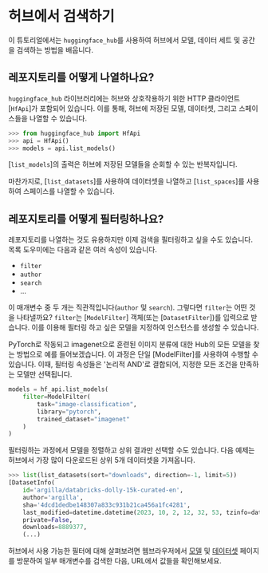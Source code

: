 <!--⚠️ Note that this file is in Markdown but contain specific syntax for our doc-builder (similar to MDX) that may not be
rendered properly in your Markdown viewer.
-->

# 허브에서 검색하기

이 튜토리얼에서는 `huggingface_hub`를 사용하여 허브에서 모델, 데이터 세트 및 공간을 검색하는 방법을 배웁니다.

## 레포지토리를 어떻게 나열하나요?

`huggingface_hub` 라이브러리에는 허브와 상호작용하기 위한 HTTP 클라이언트[`HfApi`]가 포함되어 있습니다.
이를 통해, 허브에 저장된 모델, 데이터셋, 그리고 스페이스들을 나열할 수 있습니다.

```py
>>> from huggingface_hub import HfApi
>>> api = HfApi()
>>> models = api.list_models()
```

[`list_models`]의 출력은 허브에 저장된 모델들을 순회할 수 있는 반복자입니다.

마찬가지로, [`list_datasets`]를 사용하여 데이터셋을 나열하고 [`list_spaces`]를 사용하여 스페이스를 나열할 수 있습니다.

## 레포지토리를 어떻게 필터링하나요?

레포지토리를 나열하는 것도 유용하지만 이제 검색을 필터링하고 싶을 수도 있습니다.
목록 도우미에는 다음과 같은 여러 속성이 있습니다.
- `filter`
- `author`
- `search`
- ...

이 매개변수 중 두 개는 직관적입니다(`author` 및 `search`). 그렇다면 `filter`는 어떤 것을 나타낼까요?
`filter`는 [`ModelFilter`] 객체(또는 [`DatasetFilter`])를 입력으로 받습니다. 이를 이용해 필터링 하고 싶은 모델을 지정하여 인스턴스를 생성할 수 있습니다.

PyTorch로 작동되고 imagenet으로 훈련된 이미지 분류에 대한 Hub의 모든 모델을 찾는 방법으로 예를 들어보겠습니다. 이 과정은 단일 [ModelFilter]를 사용하여 수행할 수 있습니다. 이때, 필터링 속성들은 '논리적 AND'로 결합되어, 지정한 모든 조건을 만족하는 모델만 선택됩니다.

```py
models = hf_api.list_models(
    filter=ModelFilter(
		task="image-classification",
		library="pytorch",
		trained_dataset="imagenet"
	)
)
```

필터링하는 과정에서 모델을 정렬하고 상위 결과만 선택할 수도 있습니다. 다음 예제는 허브에서 가장 많이 다운로드된 상위 5개 데이터셋을 가져옵니다.

```py
>>> list(list_datasets(sort="downloads", direction=-1, limit=5))
[DatasetInfo(
	id='argilla/databricks-dolly-15k-curated-en',
	author='argilla',
	sha='4dcd1dedbe148307a833c931b21ca456a1fc4281',
	last_modified=datetime.datetime(2023, 10, 2, 12, 32, 53, tzinfo=datetime.timezone.utc),
	private=False,
	downloads=8889377,
	(...)
```



허브에서 사용 가능한 필터에 대해 살펴보려면 웹브라우저에서 [모델](https://huggingface.co/models) 및 [데이터셋](https://huggingface.co/datasets) 페이지를 방문하여 일부 매개변수를 검색한 다음, URL에서 값들을 확인해보세요.
